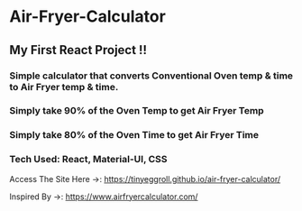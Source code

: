 # Air-Fryer-Calculator


## My First React Project !!
### Simple calculator that converts Conventional Oven temp & time to Air Fryer temp & time.

### Simply take 90% of the Oven Temp to get Air Fryer Temp
### Simply take 80% of the Oven Time to get Air Fryer Time


### Tech Used: React, Material-UI, CSS 

Access The Site Here ->: https://tinyeggroll.github.io/air-fryer-calculator/

Inspired By ->: https://www.airfryercalculator.com/
